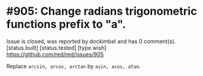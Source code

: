 
#905: Change radians trigonometric functions prefix to "a".
================================================================================
Issue is closed, was reported by dockimbel and has 0 comment(s).
[status.built] [status.tested] [type.wish]
<https://github.com/red/red/issues/905>

Replace `arcsin, arcos, arctan` by `asin, acos, atan`.




